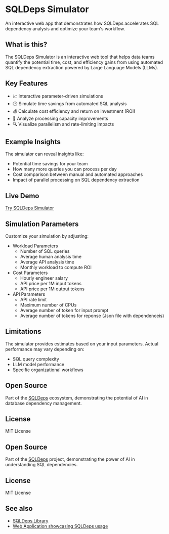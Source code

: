 # SQLDeps Simulator

An interactive web app that demonstrates how SQLDeps accelerates SQL dependency analysis and optimize your team's workflow.

## What is this?

The SQLDeps Simulator is an interactive web tool that helps data teams quantify the potential time,
cost, and efficiency gains from using automated SQL dependency extraction powered by Large Language Models (LLMs).

## Key Features

- 📈 Interactive parameter-driven simulations
- 🕒 Simulate time savings from automated SQL analysis
- 💰 Calculate cost efficiency and return on investment (ROI)
- 🚀 Analyze processing capacity improvements
- 🔍 Visualize parallelism and rate-limiting impacts

## Example Insights

The simulator can reveal insights like:

- Potential time savings for your team
- How many more queries you can process per day
- Cost comparison between manual and automated approaches
- Impact of parallel processing on SQL dependency extraction

## Live Demo

[Try SQLDeps Simulator](https://sqldeps-simulator.streamlit.app/)

## Simulation Parameters

Customize your simulation by adjusting:

- Workload Parameters
    - Number of SQL queries
    - Average human analysis time
    - Average API analysis time
    - Monthly workload to compute ROI
- Cost Parameters
    - Hourly engineer salary
    - API price per 1M input tokens
    - API price per 1M output tokens 
- API Parameters
    - API rate limit
    - Maximum number of CPUs
    - Average number of token for input prompt
    - Average number of tokens for reponse (Json file with dependenceis)

## Limitations

The simulator provides estimates based on your input parameters. Actual performance may vary depending on:
- SQL query complexity
- LLM model performance
- Specific organizational workflows

## Open Source

Part of the [SQLDeps](https://github.com/glue-lab/sqldeps) ecosystem,
demonstrating the potential of AI in database dependency management.

## License

MIT License

## Open Source

Part of the [SQLDeps](https://github.com/glue-lab/sqldeps) project,
demonstrating the power of AI in understanding SQL dependencies.

## License

MIT License

## See also
- [SQLDeps Library](https://github.com/glue-lab/sqldeps)
- [Web Application showcasing SQLDeps usage](https://github.com/glue-lab/sqldeps_webapp)
